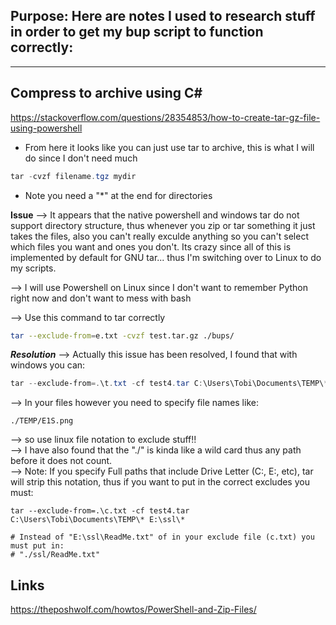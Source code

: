 ## Purpose: Here are notes I used to research stuff in order to get my bup script to function correctly:

---

## Compress to archive using C#

https://stackoverflow.com/questions/28354853/how-to-create-tar-gz-file-using-powershell
- From here it looks like  you can just use tar to archive, this is what I will do since I don't need much
```Powershell
tar -cvzf filename.tgz mydir
```
- Note you need a "*" at the end for directories



**Issue**
--> It appears that the native powershell and windows tar do not support directory structure, thus whenever you zip or tar something it just takes the files, also you can't really exculde anything so you can't select which files you want and ones you don't. Its crazy since all of this is implemented by default for GNU tar... thus I'm switching over to Linux to do my scripts.

--> I will use Powershell on Linux since I don't want to remember Python right now and don't want to mess with bash

--> Use this command to tar correctly

```bash
tar --exclude-from=e.txt -cvzf test.tar.gz ./bups/
```

***Resolution*** --> Actually this issue has been resolved, I found that with windows you can:

```powershell
tar --exclude-from=.\t.txt -cf test4.tar C:\Users\Tobi\Documents\TEMP\*
```

--> In your files however you need to specify file names like:

```
./TEMP/E1S.png
```

--> so use linux file notation to exclude stuff!! </br>
--> I have also found that the "./"  is kinda like a wild card thus any path before it does not count. </br>
--> Note: If you specify Full paths that include Drive Letter (C:, E:, etc), tar will strip this notation, thus if you want to put in the correct excludes you must:
```
tar --exclude-from=.\c.txt -cf test4.tar C:\Users\Tobi\Documents\TEMP\* E:\ssl\*

# Instead of "E:\ssl\ReadMe.txt" of in your exclude file (c.txt) you must put in:
# "./ssl/ReadMe.txt"

```

## Links
https://theposhwolf.com/howtos/PowerShell-and-Zip-Files/